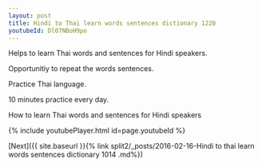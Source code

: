 ```yaml
---
layout: post
title: Hindi to Thai learn words sentences dictionary 1220 
youtubeId: Dl07NBoH9po
---
```

 
 
Helps to learn Thai words and sentences for Hindi speakers.

Opportunitiy to repeat the words sentences. 

Practice Thai language. 
 
10 minutes practice every day. 
 
How to learn Thai words and sentences for Hindi speakers 
 
{% include youtubePlayer.html id=page.youtubeId %}
 
 
[Next]({{ site.baseurl }}{% link  split2/_posts/2016-02-16-Hindi to thai learn words sentences dictionary 1014 .md%})
 
